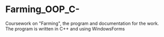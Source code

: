 # Farming_OOP_C-
Coursework on "Farming", the program and documentation for the work. The program is written in C++ and using WindowsForms
